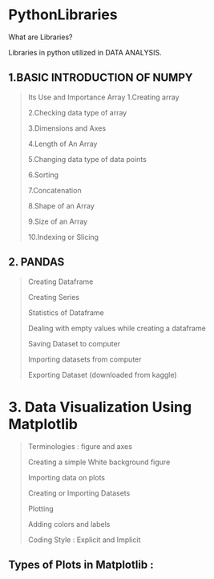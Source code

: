 # PythonLibraries 

What are Libraries?

Libraries in python utilized in DATA ANALYSIS. 

## 1.BASIC INTRODUCTION OF NUMPY 
>Its Use and Importance
>Array
>1.Creating array
>
>2.Checking data type of array
>
>3.Dimensions and Axes
>
>4.Length of An Array
>
>5.Changing data type of data points
>
>6.Sorting
>
>7.Concatenation
>
>8.Shape of an Array
>
>9.Size of an Array
>
>10.Indexing or Slicing
>

## 2. PANDAS
>
>Creating Dataframe
>
>Creating Series
>
>Statistics of Dataframe
>
>Dealing with empty values while creating a dataframe
>
>Saving Dataset to computer
>
>Importing datasets from computer
>
>Exporting Dataset (downloaded from kaggle)
>
# 3. Data Visualization Using Matplotlib 
>
>Terminologies : figure and axes
>
>Creating a simple White background figure
>
>Importing data on plots
>
>Creating or Importing Datasets
>
>Plotting
>
>Adding colors and labels
>
>Coding Style : Explicit and Implicit
>
## Types of Plots in Matplotlib : 

